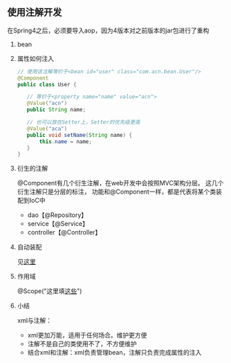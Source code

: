 使用注解开发
-
在Spring4之后，必须要导入aop，因为4版本对之前版本的jar包进行了重构


1. bean
2. 属性如何注入
    ```java
    // 使用该注解等价于<bean id="user" class="com.acn.bean.User"/>
   @Component
   public class User {
   
       // 等价于<property name="name" value="acn">
       @Value("acn")
       public String name;
   
       // 也可以放在Setter上，Setter的优先级更高
       @Value("aca")
       public void setName(String name) {
           this.name = name;
       }
   }
    ```
3. 衍生的注解

    @Component有几个衍生注解，在web开发中会按照MVC架构分层。
    这几个衍生注解只是分层的标注， 功能和@Component一样，都是代表将某个类装配到IoC中
    - dao【@Repository】
    - service【@Service】
    - controller【@Controller】
4. 自动装配

    见[这里](008-Annotation实现AutoWare.md)
5. 作用域

   @Scope("这里填[这些](006-Bean的作用域&单例模式.md)")
6. 小结
   
   xml与注解：
      - xml更加万能，适用于任何场合。维护更方便
      - 注解不是自己的类使用不了，不方便维护
      - 结合xml和注解：xml负责管理bean，注解只负责完成属性的注入